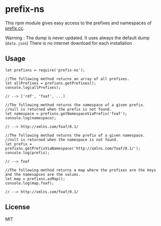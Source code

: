 # prefix-ns

This npm module gives easy access to the prefixes and namespaces of [prefix.cc](prefix.cc).

Warning : The dump is never updated. It uses always the default dump (`data.json`) 
There is no internet download for each installation

## Usage
```$JavaScript
let prefixns = require('prefix-ns');

//The following method returns an array of all prefixes.
let allPrefixes = prefixns.getPrefixes();
console.log(allPrefixes);

// --> ['rdf', 'foaf', ...]

//The following method returns the namespace of a given prefix.
//null is returned when the prefix is not found.
let namespace = prefixns.getNamespaceViaPrefix('foaf');
console.log(namespace);

// --> http://xmlns.com/foaf/0.1/

//The following method returns the prefix of a given namespace.
//null is returned when the namespace is not found.
let prefix = prefixns.getPrefixViaNamespace('http://xmlns.com/foaf/0.1/');
console.log(prefix);

// --> foaf

//The following method returns a map where the prefixes are the keys and the namesapces are the values.
let map = prefixns.asMap();
console.log(map.foaf);

// --> http://xmlns.com/foaf/0.1/
```

## License
MIT